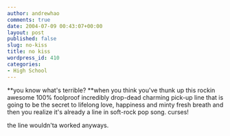 ```yaml
---
author: andrewhao
comments: true
date: 2004-07-09 00:43:07+00:00
layout: post
published: false
slug: no-kiss
title: no kiss
wordpress_id: 410
categories:
- High School
---
```


**you know what's terrible? **when you think you've thunk up this rockin awesome 100% foolproof incredibly drop-dead charming pick-up line that is going to be the secret to lifelong love, happiness and minty fresh breath and then you realize it's already a line in soft-rock pop song. curses!

the line wouldn'ta worked anyways.
